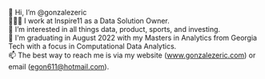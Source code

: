 👋 Hi, I’m @gonzalezeric
<br>👨🏻‍💻 I work at Inspire11 as a Data Solution Owner.
<br>👀 I’m interested in all things data, product, sports, and investing. 
<br>🌱 I'm graduating in August 2022 with my Masters in Analytics from Georgia Tech with a focus in Computational Data Analytics.
<br>📫 The best way to reach me is via my website (www.gonzalezeric.com) or email (egon611@hotmail.com).

<!---
gonzalezeric/gonzalezeric is a ✨ special ✨ repository because its `README.md` (this file) appears on your GitHub profile.
You can click the Preview link to take a look at your changes.
--->

